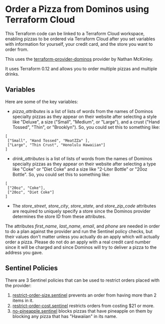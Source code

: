 # Order a Pizza from Dominos using Terraform Cloud
This Terraform code can be linked to a Terraform Cloud workspace, enabling pizzas to be ordered via Terraform Cloud after you set variables with information for yourself, your credit card, and the store you want to order from.

This uses the [terraform-provider-dominos](https://github.com/ndmckinley/terraform-provider-dominos) provider by Nathan McKinley.

It uses Terraform 0.12 and allows you to order multiple pizzas and multiple drinks.

## Variables
Here are some of the key variables:
* *pizza_attributes* is a list of lists of words from the names of Dominos specialty pizzas as they appear on their website after selecting a style like "Deluxe", a size ("Small", "Medium", or "Large"), and a crust ("Hand Tossed", "Thin", or "Brooklyn").  So, you could set this to something like:
```
[
 ["Small", "Hand Tossed", "MeatZZa" ],
 ["Large", "Thin Crust", "Honolulu Hawaiian"]
]
```
* *drink_attributes* is a list of lists of words from the names of Dominos specialty pizzas as they appear on their website after selecting a type like "Coke" or "Diet Coke" and a size like "2-Liter Bottle" or "20oz Bottle".  So, you could set this to something like:
```
[
 ["20oz", "Coke"],
 ["20oz", "Diet Coke"]
]
```
* The *store_street*, *store_city*, *store_state*, and *store_zip_code* attributes are required to uniquely specify a store since the Dominos provider determines the store ID from these attributes.

The attributes *first_name*, *last_name*, *email*, and *phone* are needed in order to do a plan against the provider and run the Sentinel policy checks, but their values don't matter unless you actually do an apply which will actually order a pizza.  Please do not do an apply with a real credit card number since it will be charged and since Dominos will try to deliver a pizza to the address you gave.

## Sentinel Policies
There are 3 Sentinel policies that can be used to restrict orders placed with the provider:
1. [restrict-order-size.sentinel](./sentinel/restrict-order-size.sentinel) prevents an order from having more than 2 items in it.
1. [restrict-order-cost.sentinel](./sentinel/restrict-order-cost.sentinel) restricts orders from costing $21 or more.
1. [no-pineapple.sentinel](./sentinel/no-pineapple.sentinel) blocks pizzas that have pineapple on them by blocking any pizza that has "Hawaiian" in its name.
